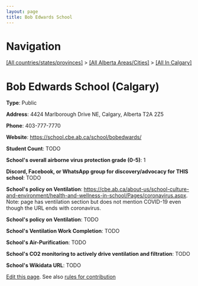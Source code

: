```yaml
---
layout: page
title: Bob Edwards School
---
```

# Navigation

[[All countries/states/provinces]](../../..) > [[All Alberta Areas/Cities]](../..) > [[All In Calgary]](..)

# Bob Edwards School (Calgary)

**Type**: Public

**Address**: 4424 Marlborough Drive NE, Calgary, Alberta T2A 2Z5

**Phone**: 403-777-7770

**Website**: <https://school.cbe.ab.ca/school/bobedwards/>

**Student Count**: TODO

**School's overall airborne virus protection grade (0-5)**: 1

**Discord, Facebook, or WhatsApp group for discovery/advocacy for THIS school**: TODO

**School's policy on Ventilation**: <https://cbe.ab.ca/about-us/school-culture-and-environment/health-and-wellness-in-school/Pages/coronavirus.aspx>. Note: page has ventilation section but does not mention COVID-19 even though the URL ends with coronavirus.

**School's policy on Ventilation**: TODO

**School's Ventilation Work Completion**: TODO

**School's Air-Purification**: TODO

**School's CO2 monitoring to actively drive ventilation and filtration**: TODO

**School's Wikidata URL**: TODO


[Edit this page](https://github.com/ventilate-schools/AB/edit/main/./Calgary/Bob_Edwards_School.md). See also [rules for contribution](../../../contribution-rules/)